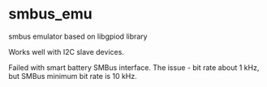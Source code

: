 # smbus_emu
smbus emulator based on libgpiod library

Works well with I2C slave devices. 

Failed with smart battery SMBus interface. The issue - bit rate about 1 kHz, but SMBus minimum bit rate is 10 kHz. 


